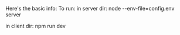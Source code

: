 Here's the basic info: 
To run: in server dir: node --env-file=config.env server

in client dir: npm run dev
